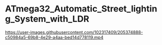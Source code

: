 # ATmega32_Automatic_Street_lighting_System_with_LDR

https://user-images.githubusercontent.com/102317409/205374888-c50984a5-69b8-4e29-a4aa-bed14d778119.mp4
